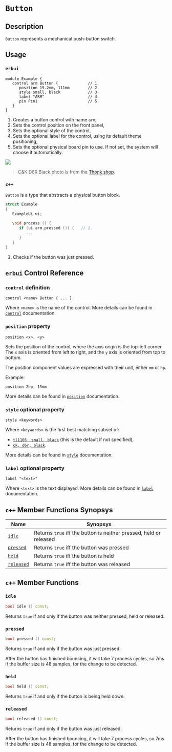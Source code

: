 # `Button`

## Description

`Button` represents a mechanical push-button switch.


## Usage

### `erbui`

```erbui
module Example {
   control arm Button {             // 1.
      position 19.2mm, 111mm        // 2.
      style small, black            // 3.
      label "ARM"                   // 4.
      pin Pin1                      // 5.
   }
}
```

1. Creates a button control with name `arm`,
2. Sets the control position on the front panel,
3. Sets the optional style of the control,
4. Sets the optional label for the control, using its default theme positioning,
5. Sets the optional physical board pin to use. If not set, the system will choose it automatically.

<img  src="https://www.thonk.co.uk/wp-content/uploads/2015/01/Radio_Switch_Black.jpg">

> C&K D6R Black photo is from the [Thonk shop](https://www.thonk.co.uk/shop/radio-music-switch/).

### `c++`

`Button` is a type that abstracts a physical button block.

```c++
struct Example
{
   ExampleUi ui;
   
   void process () {
      if (ui.arm.pressed ()) {   // 1.
         ...
      }
   }
}
```

1. Checks if the button was just pressed.


## `erbui` Control Reference

### `control` definition

```
control <name> Button { ... }
```

Where `<name>` is the name of the control.
More details can be found in [`control`](../erbui/grammar.html#control) documentation.

### `position` property

```
position <x>, <y>
```

Sets the position of the control, where the axis origin is the top-left corner.
The `x` axis is oriented from left to right, and the `y` axis is oriented from top to bottom.

The position component values are expressed with their unit, either `mm` or `hp`.

Example:
```
position 2hp, 15mm
```

More details can be found in [`position`](../erbui/grammar.html#position) documentation.

### `style` optional property

```
style <keywords>
```

Where `<keywords>` is the first best matching subset of:
- [`tl1105, small, black`](https://www.digikey.de/product-detail/en/e-switch/TL1105SPF250Q/EG1862-ND/271559)  (this is the default if not specified),
- [`ck, d6r, black`](https://www.thonk.co.uk/shop/radio-music-switch/).

More details can be found in [`style`](../erbui/grammar.html#style) documentation.

### `label` optional property

```
label "<text>"
```

Where `<text>` is the text displayed.
More details can be found in [`label`](../erbui/grammar.html#label) documentation.


## `c++` Member Functions Synopsys

| Name | Synopsys |
| - | - |
| [`idle`](#idle) | Returns `true` iff the button is neither pressed, held or released |
| [`pressed`](#pressed) | Returns `true` iff the button was pressed |
| [`held`](#held) | Returns `true` iff the button is held |
| [`released`](#released) | Returns `true` iff the button was released |


## `c++` Member Functions

### `idle`

```c++
bool idle () const;
```

Returns `true` if and only if the button was neither pressed, held or released.

### `pressed`

```c++
bool pressed () const;
```

Returns `true` if and only if the button was just pressed.

After the button has finished bouncing, it will take 7 process cycles, so 7ms if the buffer
size is 48 samples, for the change to be detected.

### `held`

```c++
bool held () const;
```

Returns `true` if and only if the button is being held down.

### `released`

```c++
bool released () const;
```

Returns `true` if and only if the button was just released.

After the button has finished bouncing, it will take 7 process cycles, so 7ms if the buffer
size is 48 samples, for the change to be detected.
